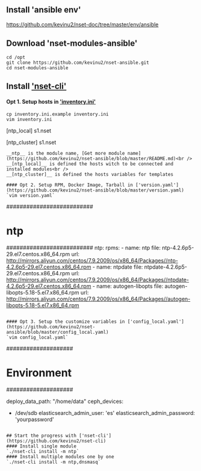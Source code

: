 ## Install 'ansible env'
<https://github.com/kevinu2/nset-doc/tree/master/env/ansible>

## Download 'nset-modules-ansible'
`cd /opt`<br />
`git clone https://github.com/kevinu2/nset-ansible.git`<br />
`cd nset-modules-ansible`

## Install ['nset-cli'](https://github.com/kevinu2/nset-cli)

#### Opt 1. Setup hosts in ['inventory.ini'](https://github.com/kevinu2/nset-ansible/blob/master/inventory.ini.example)
```
cp inventory.ini.example inventory.ini
vim inventory.ini
```
[ntp_local]
s1.nset

[ntp_cluster]
s1.nset
```
__ntp__ is the module name, [Get more module name](https://github.com/kevinu2/nset-ansible/blob/master/README.md)<br />
__[ntp_local]__ is defined the hosts witch to be connected and installed modules<br />
__[ntp_cluster]__ is defined the hosts variables for templates

#### Opt 2. Setup RPM, Docker Image, Tarball in ['version.yaml'](https://github.com/kevinu2/nset-ansible/blob/master/version.yaml)
`vim version.yaml`
```
##########################
# ntp
##########################
ntp:
  rpms:
    - name: ntp
      file: ntp-4.2.6p5-29.el7.centos.x86_64.rpm
      url:  http://mirrors.aliyun.com/centos/7.9.2009/os/x86_64/Packages//ntp-4.2.6p5-29.el7.centos.x86_64.rpm
    - name: ntpdate
      file: ntpdate-4.2.6p5-29.el7.centos.x86_64.rpm
      url: http://mirrors.aliyun.com/centos/7.9.2009/os/x86_64/Packages//ntpdate-4.2.6p5-29.el7.centos.x86_64.rpm
    - name: autogen-libopts
      file: autogen-libopts-5.18-5.el7.x86_64.rpm
      url: http://mirrors.aliyun.com/centos/7.9.2009/os/x86_64/Packages//autogen-libopts-5.18-5.el7.x86_64.rpm
```

#### Opt 3. Setup the customize variables in ['config_local.yaml'](https://github.com/kevinu2/nset-ansible/blob/master/config_local.yaml)
`vim config_local.yaml`
```
####################
# Environment
####################

deploy_data_path: "/home/data"
ceph_devices:
  - /dev/sdb 
elasticsearch_admin_user: 'es'
elasticsearch_admin_password: 'yourpassword'
```

## Start the progress with ['nset-cli'](https://github.com/kevinu2/nset-cli)
#### Install single module
`./nset-cli install -m ntp`
#### Install multiple modules one by one
`./nset-cli install -m ntp,dnsmasq`
